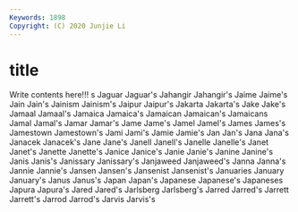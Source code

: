 ```yaml
---
Keywords: 1898
Copyright: (C) 2020 Junjie Li
---
```


# title

Write contents here!!!
s
Jaguar 
Jaguar's 
Jahangir 
Jahangir's 
Jaime 
Jaime's 
Jain 
Jain's 
Jainism 
Jainism's
Jaipur 
Jaipur's 
Jakarta 
Jakarta's 
Jake 
Jake's 
Jamaal 
Jamaal's 
Jamaica 
Jamaica's
Jamaican 
Jamaican's 
Jamaicans 
Jamal 
Jamal's 
Jamar 
Jamar's 
Jame 
Jame's 
Jamel
Jamel's 
James 
James's 
Jamestown 
Jamestown's 
Jami 
Jami's 
Jamie 
Jamie's 
Jan
Jan's 
Jana 
Jana's 
Janacek 
Janacek's 
Jane 
Jane's 
Janell 
Janell's 
Janelle
Janelle's 
Janet 
Janet's 
Janette 
Janette's 
Janice 
Janice's 
Janie 
Janie's 
Janine
Janine's 
Janis 
Janis's 
Janissary 
Janissary's 
Janjaweed 
Janjaweed's 
Janna 
Janna's 
Jannie
Jannie's 
Jansen 
Jansen's 
Jansenist 
Jansenist's 
Januaries 
January 
January's 
Janus 
Janus's
Japan 
Japan's 
Japanese 
Japanese's 
Japaneses 
Japura 
Japura's 
Jared 
Jared's 
Jarlsberg
Jarlsberg's 
Jarred 
Jarred's 
Jarrett 
Jarrett's 
Jarrod 
Jarrod's 
Jarvis 
Jarvis's 
